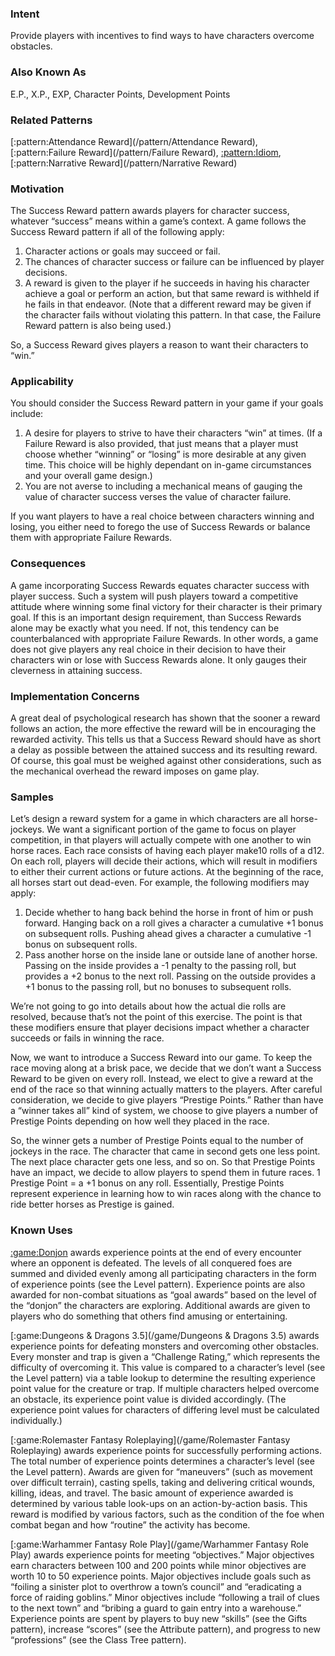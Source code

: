 ### Intent

Provide players with incentives to find ways to have characters overcome obstacles.

### Also Known As

E.P., X.P., EXP, Character Points, Development Points

### Related Patterns

[:pattern:Attendance Reward](/pattern/Attendance Reward), [:pattern:Failure Reward](/pattern/Failure Reward), [:pattern:Idiom](/pattern/Idiom), [:pattern:Narrative Reward](/pattern/Narrative Reward)

### Motivation

The Success Reward pattern awards players for character success, whatever “success”
means within a game’s context. A game follows the Success Reward pattern if all of
the following apply:
 1.  Character actions or goals may succeed or fail.
 2.  The chances of character success or failure can be influenced by player decisions.
 3.  A reward is given to the player if he succeeds in having his character achieve a goal or perform an action, but that same reward is withheld if he fails in that endeavor. (Note that a different reward may be given if the character fails without violating this pattern. In that case, the Failure Reward pattern is also being used.)
 
So, a Success Reward gives players a reason to want their characters to “win.”

### Applicability

You should consider the Success Reward pattern in your game if your goals include:
 1.  A desire for players to strive to have their characters “win” at times. (If a Failure Reward is also provided, that just means that a player must choose whether “winning” or “losing” is more desirable at any given time. This choice will be highly dependant on in-game circumstances and your overall game design.)
 2.  You are not averse to including a mechanical means of gauging the value of character success verses the value of character failure.

If you want players to have a real choice between characters winning and losing, you
either need to forego the use of Success Rewards or balance them with appropriate
Failure Rewards.

### Consequences

A game incorporating Success Rewards equates character success with player success.
Such a system will push players toward a competitive attitude where winning some
final victory for their character is their primary goal. If this is an important design
requirement, than Success Rewards alone may be exactly what you need. If not, this
tendency can be counterbalanced with appropriate Failure Rewards. In other words, a
game does not give players any real choice in their decision to have their characters win
or lose with Success Rewards alone. It only gauges their cleverness in attaining
success.

### Implementation Concerns

A great deal of psychological research has shown that the sooner a reward follows an
action, the more effective the reward will be in encouraging the rewarded activity. This
tells us that a Success Reward should have as short a delay as possible between the
attained success and its resulting reward. Of course, this goal must be weighed against
other considerations, such as the mechanical overhead the reward imposes on game
play.

### Samples

Let’s design a reward system for a game in which characters are all horse-jockeys. We
want a significant portion of the game to focus on player competition, in that players
will actually compete with one another to win horse races. Each race consists of having
each player make10 rolls of a d12. On each roll, players will decide their actions,
which will result in modifiers to either their current actions or future actions. At the
beginning of the race, all horses start out dead-even. For example, the following
modifiers may apply:
 1.  Decide whether to hang back behind the horse in front of him or push forward. Hanging back on a roll gives a character a cumulative +1 bonus on subsequent rolls. Pushing ahead gives a character a cumulative -1 bonus on subsequent rolls.
 2.  Pass another horse on the inside lane or outside lane of another horse. Passing on the inside provides a -1 penalty to the passing roll, but provides a +2 bonus to the next roll. Passing on the outside provides a +1 bonus to the passing roll, but no bonuses to subsequent rolls.

We’re not going to go into details about how the actual die rolls are resolved, because
that’s not the point of this exercise. The point is that these modifiers ensure that player
decisions impact whether a character succeeds or fails in winning the race.

Now, we want to introduce a Success Reward into our game. To keep the race moving
along at a brisk pace, we decide that we don’t want a Success Reward to be given on
every roll. Instead, we elect to give a reward at the end of the race so that winning
actually matters to the players. After careful consideration, we decide to give players
“Prestige Points.” Rather than have a “winner takes all” kind of system, we choose to
give players a number of Prestige Points depending on how well they placed in the race.

So, the winner gets a number of Prestige Points equal to the number of jockeys in the
race. The character that came in second gets one less point. The next place character
gets one less, and so on. So that Prestige Points have an impact, we decide to allow
players to spend them in future races. 1 Prestige Point = a +1 bonus on any roll.
Essentially, Prestige Points represent experience in learning how to win races along
with the chance to ride better horses as Prestige is gained.

### Known Uses

[:game:Donjon](/game/Donjon) awards experience points at the end of every encounter where an opponent is
defeated. The levels of all conquered foes are summed and divided evenly among all
participating characters in the form of experience points (see the Level pattern).
Experience points are also awarded for non-combat situations as “goal awards” based
on the level of the “donjon” the characters are exploring. Additional awards are given
to players who do something that others find amusing or entertaining.

[:game:Dungeons & Dragons 3.5](/game/Dungeons & Dragons 3.5) awards experience points for defeating monsters and
overcoming other obstacles. Every monster and trap is given a “Challenge Rating,”
which represents the difficulty of overcoming it. This value is compared to a
character’s level (see the Level pattern) via a table lookup to determine the resulting
experience point value for the creature or trap. If multiple characters helped overcome
an obstacle, its experience point value is divided accordingly. (The experience point
values for characters of differing level must be calculated individually.)

[:game:Rolemaster Fantasy Roleplaying](/game/Rolemaster Fantasy Roleplaying) awards experience points for successfully
performing actions. The total number of experience points determines a character’s
level (see the Level pattern). Awards are given for “maneuvers” (such as movement
over difficult terrain), casting spells, taking and delivering critical wounds, killing,
ideas, and travel. The basic amount of experience awarded is determined by various
table look-ups on an action-by-action basis. This reward is modified by various factors,
such as the condition of the foe when combat began and how “routine” the activity has
become.

[:game:Warhammer Fantasy Role Play](/game/Warhammer Fantasy Role Play) awards experience points for meeting “objectives.”
Major objectives earn characters between 100 and 200 points while minor objectives are
worth 10 to 50 experience points. Major objectives include goals such as “foiling a
sinister plot to overthrow a town’s council” and “eradicating a force of raiding goblins.”
Minor objectives include “following a trail of clues to the next town” and “bribing a
guard to gain entry into a warehouse.” Experience points are spent by players to buy
new “skills” (see the Gifts pattern), increase “scores” (see the Attribute pattern), and
progress to new “professions” (see the Class Tree pattern).


